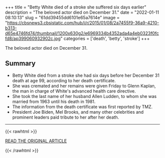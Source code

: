 +++
title = "Betty White died of a stroke she suffered six days earlier"
description = "The beloved actor died on December 31."
date = "2022-01-11 08:10:13"
slug = "61dd39455dd6101e65a7614e"
image = "https://cbsnews3.cbsistatic.com/hub/i/r/2015/01/08/2a7455f9-36a9-4210-b313-d65e4746fd74/thumbnail/1200x630g2/e6969334b4352ada4a4eb0323f0fcfd8/ap399060932902c.jpg"
categories = ['death', 'betty', 'stroke']
+++

The beloved actor died on December 31.

## Summary

- Betty White died from a stroke she had six days before her December 31 death at age 99, according to her death certificate.
- She was cremated and her remains were given Friday to Glenn Kaplan, the man in charge of White's advanced health care directive.
- She took the last name of her husband Allen Ludden, to whom she was married from 1963 until his death in 1981.
- The information from the death certificate was first reported by TMZ.
- President Joe Biden, Mel Brooks, and many other celebrities and prominent leaders paid tribute to her after her death.

---

{{< rawhtml >}}
  <p class="article-category">
    <a target="_blank" href="https://www.cbsnews.com/news/betty-white-cause-of-death-stroke/">READ THE ORIGINAL ARTICLE</a>
  </p>
{{< /rawhtml >}}
